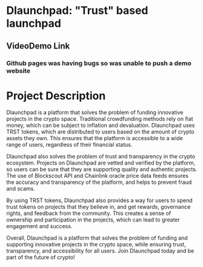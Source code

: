 # Dlaunchpad: "Trust" based launchpad
## VideoDemo Link 
### Github pages was having bugs so was unable to push a demo website
# Project Description
Dlaunchpad is a platform that solves the problem of funding innovative projects in the crypto space. Traditional crowdfunding methods rely on fiat money, which can be subject to inflation and devaluation. Dlaunchpad uses TRST tokens, which are distributed to users based on the amount of crypto assets they own. This ensures that the platform is accessible to a wide range of users, regardless of their financial status.

Dlaunchpad also solves the problem of trust and transparency in the crypto ecosystem. Projects on Dlaunchpad are vetted and verified by the platform, so users can be sure that they are supporting quality and authentic projects. The use of Blockscout API and Chainlink oracle price data feeds ensures the accuracy and transparency of the platform, and helps to prevent fraud and scams.

By using TRST tokens, Dlaunchpad also provides a way for users to spend trust tokens on projects that they believe in, and get rewards, governance rights, and feedback from the community. This creates a sense of ownership and participation in the projects, which can lead to greater engagement and success.

Overall, Dlaunchpad is a platform that solves the problem of funding and supporting innovative projects in the crypto space, while ensuring trust, transparency, and accessibility for all users. Join Dlaunchpad today and be part of the future of crypto!
